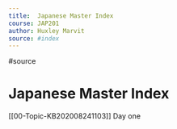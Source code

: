 ```yaml
---
title:  Japanese Master Index
course: JAP201 
author: Huxley Marvit
source: #index
---
```


#source

# Japanese Master Index

[[00-Topic-KB202008241103]] Day one